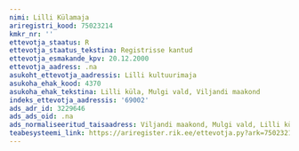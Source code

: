 ```yaml
---
nimi: Lilli Külamaja
ariregistri_kood: 75023214
kmkr_nr: ''
ettevotja_staatus: R
ettevotja_staatus_tekstina: Registrisse kantud
ettevotja_esmakande_kpv: 20.12.2000
ettevotja_aadress: .na
asukoht_ettevotja_aadressis: Lilli kultuurimaja
asukoha_ehak_kood: 4370
asukoha_ehak_tekstina: Lilli küla, Mulgi vald, Viljandi maakond
indeks_ettevotja_aadressis: '69002'
ads_adr_id: 3229646
ads_ads_oid: .na
ads_normaliseeritud_taisaadress: Viljandi maakond, Mulgi vald, Lilli küla, Lilli kultuurimaja
teabesysteemi_link: https://ariregister.rik.ee/ettevotja.py?ark=75023214&ref=rekvisiidid
---
```

